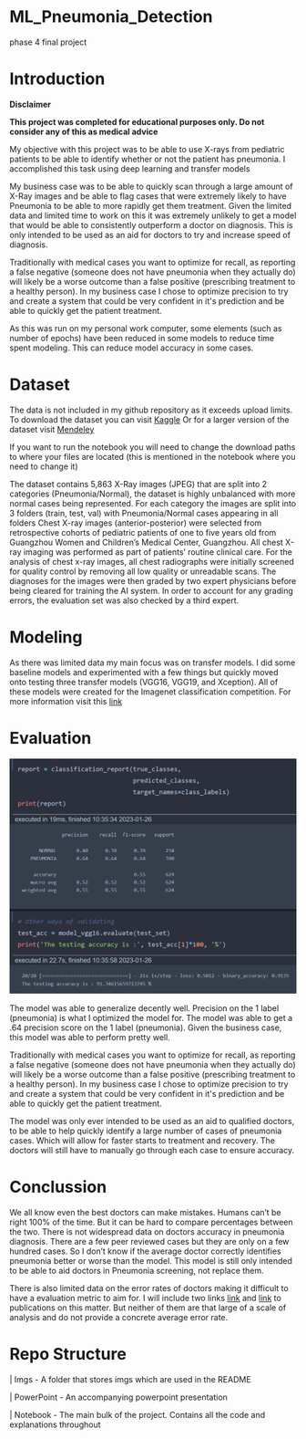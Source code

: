 # ML_Pneumonia_Detection
phase 4 final project

# Introduction

**Disclaimer**

**This project was completed for educational purposes only. Do not consider any of this as medical advice**

My objective with this project was to be able to use X-rays from pediatric patients to be able to identify whether or not the patient has pneumonia. I accomplished this task using deep learning and transfer models

My business case was to be able to quickly scan through a large amount of X-Ray images and be able to flag cases that were extremely likely to have Pneumonia to be able to more rapidly get them treatment. Given the limited data and limited time to work on this it was extremely unlikely to get a model that would be able to consistently outperform a doctor on diagnosis. This is only intended to be used as an aid for doctors to try and increase speed of diagnosis.

Traditionally with medical cases you want to optimize for recall, as reporting a false negative (someone does not have pneumonia when they actually do) will likely be a worse outcome than a false positive (prescribing treatment to a healthy person). In my business case I chose to optimize precision to try and create a system that could be very confident in it's prediction and be able to quickly get the patient treatment.

As this was run on my personal work computer, some elements (such as number of epochs) have been reduced in some models to reduce time spent modeling. This can reduce model accuracy in some cases.


# Dataset

The data is not included in my github repository as it exceeds upload limits. To download the dataset you can visit [Kaggle](https://www.kaggle.com/datasets/paultimothymooney/chest-xray-pneumonia) 
Or for a larger version of the dataset visit [Mendeley](https://data.mendeley.com/datasets/rscbjbr9sj/3) 

If you want to run the notebook you will need to change the download paths to where your files are located (this is mentioned in the notebook where you need to change it)

The dataset contains 5,863 X-Ray images (JPEG) that are split into 2 categories (Pneumonia/Normal), the dataset is highly unbalanced with more normal cases being represented. For each category the images are split into 3 folders (train, test, val) with Pneumonia/Normal cases appearing in all folders
Chest X-ray images (anterior-posterior) were selected from retrospective cohorts of pediatric patients of one to five years old from Guangzhou Women and Children’s Medical Center, Guangzhou. All chest X-ray imaging was performed as part of patients’ routine clinical care.
For the analysis of chest x-ray images, all chest radiographs were initially screened for quality control by removing all low quality or unreadable scans. The diagnoses for the images were then graded by two expert physicians before being cleared for training the AI system. In order to account for any grading errors, the evaluation set was also checked by a third expert.

# Modeling
As there was limited data my main focus was on transfer models. I did some baseline models and experimented with a few things but quickly moved onto testing three transfer models (VGG16, VGG19, and Xception). All of these models were created for the Imagenet classification competition. For more information visit this [link](https://dl.acm.org/doi/10.1145/3065386) 

# Evaluation
<img src="https://github.com/DivisiBULL/ML_Pneumonia_Detection/blob/main/Imgs/classification%20report%20pneumonia%20detection.PNG">

The model was able to generalize decently well. Precision on the 1 label (pneumonia) is what I optimized the model for. The model was able to get a .64 precision score on the 1 label (pneumonia). Given the business case, this model was able to perform pretty well. 

Traditionally with medical cases you want to optimize for recall, as reporting a false negative (someone does not have pneumonia when they actually do) will likely be a worse outcome than a false positive (prescribing treatment to a healthy person). In my business case I chose to optimize precision to try and create a system that could be very confident in it's prediction and be able to quickly get the patient treatment.

The model was only ever intended to be used as an aid to qualified doctors, to be able to help quickly identify a large number of cases of pneumonia cases. Which will allow for faster starts to treatment and recovery. The doctors will still have to manually go through each case to ensure accuracy.


# Conclussion

We all know even the best doctors can make mistakes. Humans can’t be right 100% of the time. But it can be hard to compare percentages between the two. There is not widespread data on doctors accuracy in pneumonia diagnosis. There are a few peer reviewed cases but they are only on a few hundred cases. So I don’t know if the average doctor correctly identifies pneumonia better or worse than the model. 
This model is still only intended to be able to aid doctors in Pneumonia screening, not replace them. 

There is also limited data on the error rates of doctors making it difficult to have a evaluation metric to aim for. I will include two links [link](https://pubmed.ncbi.nlm.nih.gov/18299488/) and [link](https://pubmed.ncbi.nlm.nih.gov/15759443/) to publications on this matter. But neither of them are that large of a scale of analysis and do not provide a concrete average error rate.


# Repo Structure

| Imgs - A folder that stores imgs which are used in the README

| PowerPoint - An accompanying powerpoint presentation

| Notebook - The main bulk of the project. Contains all the code and explanations throughout
